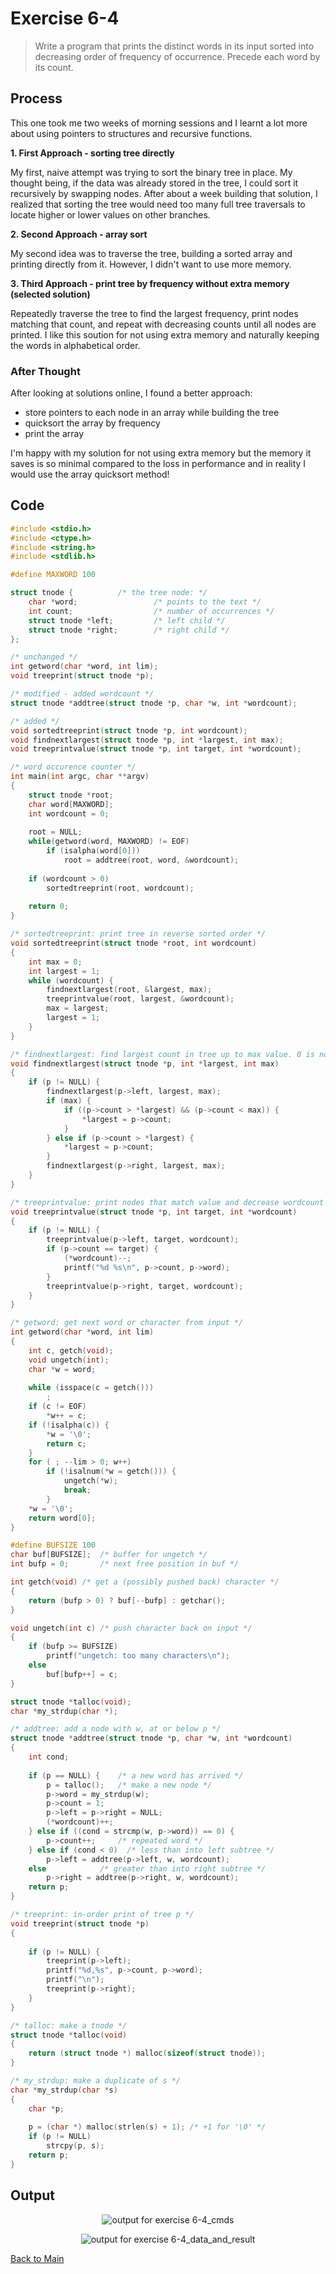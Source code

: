 # Exercise 6-4

> Write a program that prints the distinct words in its input sorted into decreasing order of frequency of occurrence. Precede each word by its count.

## Process
This one took me two weeks of morning sessions and I learnt a lot more about using pointers to structures and recursive functions.

**1. First Approach - sorting tree directly**

My first, naive attempt was trying to sort the binary tree in place. My thought being, if the data was already stored in the tree, 
I could sort it recursively by swapping nodes. After about a week building that solution, I realized that sorting the tree would need
too many full tree traversals to locate higher or lower values on other branches.

**2. Second Approach - array sort**

My second idea was to traverse the tree, building a sorted array and printing directly from it. However, I didn't want to use more memory.

**3. Third Approach - print tree by frequency without extra memory (selected solution)**

Repeatedly traverse the tree to find the largest frequency, print nodes matching that count, and repeat with decreasing counts until all nodes are printed.
I like this soution for not using extra memory and naturally keeping the words in alphabetical order.

### After Thought
After looking at solutions online, I found a better approach: 

- store pointers to each node in an array while building the tree
- quicksort the array by frequency
- print the array

I'm happy with my solution for not using extra memory but the memory it saves is so minimal compared to the loss in performance and in reality I would use the array quicksort method!

## Code
```c
#include <stdio.h>
#include <ctype.h>
#include <string.h>
#include <stdlib.h>

#define MAXWORD 100

struct tnode {          /* the tree node: */
    char *word;                 /* points to the text */
    int count;                  /* number of occurrences */
    struct tnode *left;         /* left child */
    struct tnode *right;        /* right child */
};

/* unchanged */
int getword(char *word, int lim);
void treeprint(struct tnode *p);

/* modified - added wordcount */
struct tnode *addtree(struct tnode *p, char *w, int *wordcount);

/* added */
void sortedtreeprint(struct tnode *p, int wordcount);
void findnextlargest(struct tnode *p, int *largest, int max);
void treeprintvalue(struct tnode *p, int target, int *wordcount);

/* word occurence counter */
int main(int argc, char **argv)
{
    struct tnode *root;
    char word[MAXWORD];
    int wordcount = 0;
    
    root = NULL;
    while(getword(word, MAXWORD) != EOF)
        if (isalpha(word[0]))
            root = addtree(root, word, &wordcount);
    
    if (wordcount > 0)
        sortedtreeprint(root, wordcount);
    
    return 0;
}

/* sortedtreeprint: print tree in reverse sorted order */
void sortedtreeprint(struct tnode *root, int wordcount)
{
    int max = 0;
    int largest = 1;
    while (wordcount) {
        findnextlargest(root, &largest, max);
        treeprintvalue(root, largest, &wordcount);
        max = largest;
        largest = 1;    
    }
}

/* findnextlargest: find largest count in tree up to max value. 0 is no max */
void findnextlargest(struct tnode *p, int *largest, int max)
{
    if (p != NULL) {
        findnextlargest(p->left, largest, max);
        if (max) {
            if ((p->count > *largest) && (p->count < max)) {
                *largest = p->count;    
            }
        } else if (p->count > *largest) {
            *largest = p->count;
        }
        findnextlargest(p->right, largest, max);
    }
}

/* treeprintvalue: print nodes that match value and decrease wordcount */
void treeprintvalue(struct tnode *p, int target, int *wordcount)
{
    if (p != NULL) {
        treeprintvalue(p->left, target, wordcount);
        if (p->count == target) {
            (*wordcount)--;
            printf("%d %s\n", p->count, p->word);
        }
        treeprintvalue(p->right, target, wordcount);
    }
}

/* getword: get next word or character from input */
int getword(char *word, int lim)
{
    int c, getch(void);
    void ungetch(int);
    char *w = word;
    
    while (isspace(c = getch()))
        ;
    if (c != EOF)
        *w++ = c;
    if (!isalpha(c)) {
        *w = '\0';
        return c;
    }
    for ( ; --lim > 0; w++)
        if (!isalnum(*w = getch())) {
            ungetch(*w);
            break;
        }
    *w = '\0';
    return word[0];
}

#define BUFSIZE 100
char buf[BUFSIZE];  /* buffer for ungetch */
int bufp = 0;       /* next free position in buf */

int getch(void) /* get a (possibly pushed back) character */
{
    return (bufp > 0) ? buf[--bufp] : getchar();
}

void ungetch(int c) /* push character back on input */
{
    if (bufp >= BUFSIZE)
        printf("ungetch: too many characters\n");
    else
        buf[bufp++] = c;
}

struct tnode *talloc(void);
char *my_strdup(char *);

/* addtree: add a node with w, at or below p */
struct tnode *addtree(struct tnode *p, char *w, int *wordcount)
{
    int cond;
    
    if (p == NULL) {    /* a new word has arrived */
        p = talloc();   /* make a new node */
        p->word = my_strdup(w);
        p->count = 1;
        p->left = p->right = NULL;
        (*wordcount)++;
    } else if ((cond = strcmp(w, p->word)) == 0) {
        p->count++;     /* repeated word */
    } else if (cond < 0)  /* less than into left subtree */
        p->left = addtree(p->left, w, wordcount);
    else            /* greater than into right subtree */
        p->right = addtree(p->right, w, wordcount);
    return p;
}

/* treeprint: in-order print of tree p */
void treeprint(struct tnode *p)
{
    
    if (p != NULL) {
        treeprint(p->left);
        printf("%d,%s", p->count, p->word);
        printf("\n");
        treeprint(p->right);
    }
}

/* talloc: make a tnode */
struct tnode *talloc(void)
{
    return (struct tnode *) malloc(sizeof(struct tnode));
}

/* my_strdup: make a duplicate of s */
char *my_strdup(char *s)
{
    char *p;
    
    p = (char *) malloc(strlen(s) + 1); /* +1 for '\0' */
    if (p != NULL)
        strcpy(p, s);
    return p;
}
```

## Output
<p align="center">
  <image src="../assets/exercise6-4_cmds.jpg" alt="output for exercise 6-4_cmds" />
</p>
<p align="center">
  <image src="../assets/exercise6-4_data_and_result.jpg" alt="output for exercise 6-4_data_and_result" />
</p>

[Back to Main](../readme.md)

